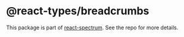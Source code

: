 # @react-types/breadcrumbs

This package is part of [react-spectrum](https://github.com/adobe-private/react-spectrum-v3). See the repo for more details.

